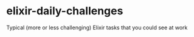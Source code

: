 # elixir-daily-challenges
Typical (more or less challenging) Elixir tasks that you could see at work
